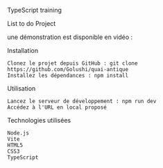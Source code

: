 TypeScript training 

List to do Project

une démonstration est disponible en vidéo :

Installation

    Clonez le projet depuis GitHub : git clone https://github.com/Golushi/quai-antique
    Installez les dépendances : npm install

Utilisation

    Lancez le serveur de développement : npm run dev
    Accédez à l'URL en local proposé

Technologies utilisées

    Node.js
    Vite
    HTML5
    CSS3
    TypeScript
    
